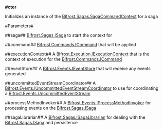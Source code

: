 **#ctor**

Initializes an instance of the [Bifrost.Sagas.SagaCommandContext](Bifrost.Sagas.SagaCommandContext) for a saga

#Parameters#


##saga##
[Bifrost.Sagas.ISaga](Bifrost.Sagas.ISaga) to start the context for

##command##
[Bifrost.Commands.ICommand](Bifrost.Commands.ICommand) that will be applied

##executionContext##
A [Bifrost.Execution.IExecutionContext](Bifrost.Execution.IExecutionContext) that is the context of execution for the [Bifrost.Commands.ICommand](Bifrost.Commands.ICommand)

##eventStore##
A [Bifrost.Events.IEventStore](Bifrost.Events.IEventStore) that will receive any events generated

##uncommittedEventStreamCoordinator##
A [Bifrost.Events.IUncommittedEventStreamCoordinator](Bifrost.Events.IUncommittedEventStreamCoordinator) to use for coordinating a [Bifrost.Events.UncommittedEventStream](Bifrost.Events.UncommittedEventStream)

##processMethodInvoker##
A [Bifrost.Events.IProcessMethodInvoker](Bifrost.Events.IProcessMethodInvoker) for processing events on the [Bifrost.Sagas.ISaga](Bifrost.Sagas.ISaga)

##sagaLibrarian##
A [Bifrost.Sagas.ISagaLibrarian](Bifrost.Sagas.ISagaLibrarian) for dealing with the [Bifrost.Sagas.ISaga](Bifrost.Sagas.ISaga) and persistence
